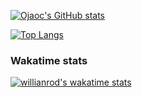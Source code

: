 [![Ojaoc's GitHub stats](https://github-readme-stats.vercel.app/api?username=ojaoc&theme=gotham&count_private=true&show_icons=true)](https://github.com/anuraghazra/github-readme-stats)

[![Top Langs](https://github-readme-stats.vercel.app/api/top-langs/?username=ojaoc&hide=html,java&theme=gotham&layout=compact)](https://github.com/anuraghazra/github-readme-stats)

### Wakatime stats ###

[![willianrod's wakatime stats](https://github-readme-stats.vercel.app/api/wakatime?username=ojaoc&theme=gotham&hide_title=1&v=2)](https://github.com/anuraghazra/github-readme-stats)
